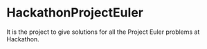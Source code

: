 # HackathonProjectEuler
It is the project to give solutions for all the Project Euler problems at Hackathon.
